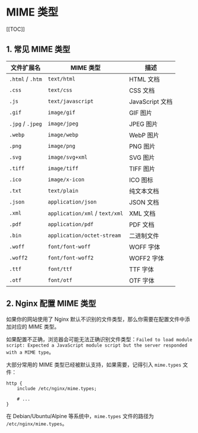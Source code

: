 # MIME 类型

[[TOC]]

## 1. 常见 MIME 类型

| 文件扩展名       | MIME 类型                      | 描述            |
| ---------------- | ------------------------------ | --------------- |
| `.html` / `.htm` | `text/html`                    | HTML 文档       |
| `.css`           | `text/css`                     | CSS 文档        |
| `.js`            | `text/javascript`              | JavaScript 文档 |
| `.gif`           | `image/gif`                    | GIF 图片        |
| `.jpg` / `.jpeg` | `image/jpeg`                   | JPEG 图片       |
| `.webp`          | `image/webp`                   | WebP 图片       |
| `.png`           | `image/png`                    | PNG 图片        |
| `.svg`           | `image/svg+xml`                | SVG 图片        |
| `.tiff`          | `image/tiff`                   | TIFF 图片       |
| `.ico`           | `image/x-icon`                 | ICO 图标        |
| `.txt`           | `text/plain`                   | 纯文本文档      |
| `.json`          | `application/json`             | JSON 文档       |
| `.xml`           | `application/xml` / `text/xml` | XML 文档        |
| `.pdf`           | `application/pdf`              | PDF 文档        |
| `.bin`           | `application/octet-stream`     | 二进制文件      |
| `.woff`          | `font/font-woff`               | WOFF 字体       |
| `.woff2`         | `font/font-woff2`              | WOFF2 字体      |
| `.ttf`           | `font/ttf`                     | TTF 字体        |
| `.otf`           | `font/otf`                     | OTF 字体        |

## 2. Nginx 配置 MIME 类型

如果你的网站使用了 Nginx 默认不识别的文件类型，那么你需要在配置文件中添加对应的 MIME 类型。

如果配置不正确，浏览器会可能无法正确识别文件类型：`Failed to load module script: Expected a JavaScript module script but the server responded with a MIME type`。

大部分常用的 MIME 类型已经被默认支持，如果需要，记得引入 `mime.types` 文件：

```nginx
http {
    include /etc/nginx/mime.types;

    # ...
}
```

在 Debian/Ubuntu/Alpine 等系统中，`mime.types` 文件的路径为 `/etc/nginx/mime.types`。
